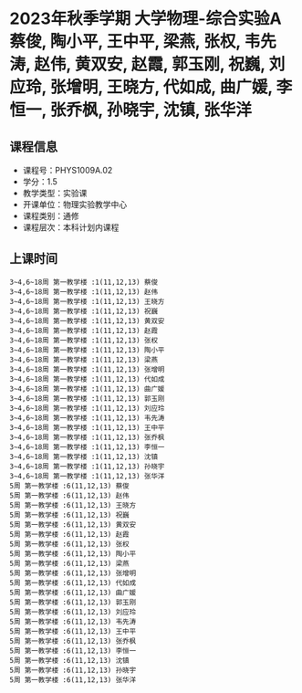 # 2023年秋季学期 大学物理-综合实验A 蔡俊, 陶小平, 王中平, 梁燕, 张权, 韦先涛, 赵伟, 黄双安, 赵霞, 郭玉刚, 祝巍, 刘应玲, 张增明, 王晓方, 代如成, 曲广媛, 李恒一, 张乔枫, 孙晓宇, 沈镇, 张华洋






## 课程信息

- 课程号：PHYS1009A.02
- 学分：1.5
- 教学类型：实验课
- 开课单位：物理实验教学中心
- 课程类别：通修
- 课程层次：本科计划内课程

## 上课时间

```
3~4,6~18周 第一教学楼 :1(11,12,13) 蔡俊
3~4,6~18周 第一教学楼 :1(11,12,13) 赵伟
3~4,6~18周 第一教学楼 :1(11,12,13) 王晓方
3~4,6~18周 第一教学楼 :1(11,12,13) 祝巍
3~4,6~18周 第一教学楼 :1(11,12,13) 黄双安
3~4,6~18周 第一教学楼 :1(11,12,13) 赵霞
3~4,6~18周 第一教学楼 :1(11,12,13) 张权
3~4,6~18周 第一教学楼 :1(11,12,13) 陶小平
3~4,6~18周 第一教学楼 :1(11,12,13) 梁燕
3~4,6~18周 第一教学楼 :1(11,12,13) 张增明
3~4,6~18周 第一教学楼 :1(11,12,13) 代如成
3~4,6~18周 第一教学楼 :1(11,12,13) 曲广媛
3~4,6~18周 第一教学楼 :1(11,12,13) 郭玉刚
3~4,6~18周 第一教学楼 :1(11,12,13) 刘应玲
3~4,6~18周 第一教学楼 :1(11,12,13) 韦先涛
3~4,6~18周 第一教学楼 :1(11,12,13) 王中平
3~4,6~18周 第一教学楼 :1(11,12,13) 张乔枫
3~4,6~18周 第一教学楼 :1(11,12,13) 李恒一
3~4,6~18周 第一教学楼 :1(11,12,13) 沈镇
3~4,6~18周 第一教学楼 :1(11,12,13) 孙晓宇
3~4,6~18周 第一教学楼 :1(11,12,13) 张华洋
5周 第一教学楼 :6(11,12,13) 蔡俊
5周 第一教学楼 :6(11,12,13) 赵伟
5周 第一教学楼 :6(11,12,13) 王晓方
5周 第一教学楼 :6(11,12,13) 祝巍
5周 第一教学楼 :6(11,12,13) 黄双安
5周 第一教学楼 :6(11,12,13) 赵霞
5周 第一教学楼 :6(11,12,13) 张权
5周 第一教学楼 :6(11,12,13) 陶小平
5周 第一教学楼 :6(11,12,13) 梁燕
5周 第一教学楼 :6(11,12,13) 张增明
5周 第一教学楼 :6(11,12,13) 代如成
5周 第一教学楼 :6(11,12,13) 曲广媛
5周 第一教学楼 :6(11,12,13) 郭玉刚
5周 第一教学楼 :6(11,12,13) 刘应玲
5周 第一教学楼 :6(11,12,13) 韦先涛
5周 第一教学楼 :6(11,12,13) 王中平
5周 第一教学楼 :6(11,12,13) 张乔枫
5周 第一教学楼 :6(11,12,13) 李恒一
5周 第一教学楼 :6(11,12,13) 沈镇
5周 第一教学楼 :6(11,12,13) 孙晓宇
5周 第一教学楼 :6(11,12,13) 张华洋
```

